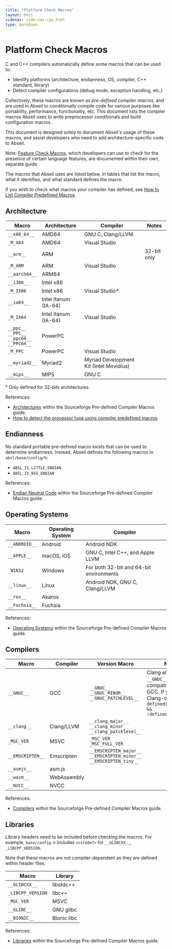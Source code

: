 ```yaml
---
title: "Platform Check Macros"
layout: docs
sidenav: side-nav-cpp.html
type: markdown
---
```


# Platform Check Macros

C and C++ compilers automatically define some macros that can be used to:

 * Identify platforms (architecture, endianness, OS, compiler,
   C++ standard, library)
 * Detect compiler configurations (debug mode, exception handling, etc.)

Collectively, these macros are known as *pre-defined compiler macros*,
and are used in Abseil to conditionally compile code for
various purposes like portability, performance, functionality, etc. This
document lists the compiler macros Abseil uses to write preprocessor
conditionals and build configuration macros.

This document is designed solely to document Abseil's usage of these
macros, and assist developers who need to add architecture-specific
code to Abseil.

Note: [Feature Check Macros](feature_checks), which developers can use to
check for the presence of certain language features, are documented within
their own, separate guide.

The macros that Abseil uses are listed below, in tables that list the
macro, what it identifies, and what standard defines the macro.

<p class="note">If you wish to check what macros your compiler has defined, see
<a
href="http://nadeausoftware.com/articles/2011/12/c_c_tip_how_list_compiler_predefined_macros">How
to List Compiler Predefined Macros</a>.</p>

## Architecture

|**Macro**|**Architecture**|**Compiler**|**Notes**|
|------------|----------|---------------|--------|
|`__x86_64__`|AMD64|GNU C, Clang/LLVM||
|`_M_X64`|AMD64|Visual Studio||
|`__arm__`|ARM||32-bit only|
|`_M_ARM`|ARM|Visual Studio||
|`__aarch64__`|ARM64|||
|`__i386__`|Intel x86|||
|`_M_IX86`|Intel x86|Visual Studio\*||
|`__ia64__`|Intel Itanum (IA-64)|||
|`_M_IA64`|Intel Itanum (IA-64)|Visual Studio||
|`__ppc__`<br/>`__PPC__`<br/>`__ppc64__`<br/>`__PPC64__`|PowerPC|||
|`_M_PPC`|PowerPC|Visual Studio||
|`__myriad2__`|Myriad2|Myriad Development Kit (Intel Movidius)||
|`__mips__`|MIPS|GNU C||

\* Only defined for 32-bits architectures.

References:

* [Architectures](https://sourceforge.net/p/predef/wiki/Architectures/)
  within the Sourceforge Pre-defined Compiler Macros guide.
* [How to detect the processor type using compiler predefined macros](http://nadeausoftware.com/articles/2012/02/c_c_tip_how_detect_processor_type_using_compiler_predefined_macros)

## Endianness

No standard portable pre-defined macro exists that can be used to
determine endianness. Instead, Abseil defines the following macros in
`absl/base/config/h`:

* `ABSL_IS_LITTLE_ENDIAN`
* `ABSL_IS_BIG_ENDIAN`

References:

* [Endian Neutral Code](https://sourceforge.net/p/predef/wiki/Endianness/)
  within the Sourceforge Pre-defined Compiler Macros guide.

## Operating Systems

**Macro**     | **Operating System** | **Compiler**
------------- | -------------------- | ---------------------------------------
`__ANDROID__` | Android              | Android NDK
`__APPLE__`   | macOS, iOS           | GNU C, Intel C++, and Apple LLVM
`_WIN32`      | Windows              | For both 32-bit and 64-bit environments
`__linux__`   | Linux                | Android NDK, GNU C, Clang/LLVM
`__ros__`     | Akaros               |
`__Fuchsia__` | Fuchsia              |

References:

* [Operating Systems](https://sourceforge.net/p/predef/wiki/OperatingSystems/)
  within the Sourceforge Pre-defined Compiler Macros guide.

## Compilers

|**Macro**|**Compiler**|**Version Macro**|**Notes**|
|------------|----------|--------|---------|
|`__GNUC__`|GCC|`__GNUC__`<br/>`__GNUC_MINOR__`<br/>`__GNUC_PATCHLEVEL__`|Clang also defines `__GNUC__` for compatibility with GCC. If you want Clang-only, write `defined(__GNUC__) && !defined(__clang__)`|
|`__clang__`|Clang/LLVM|`__clang_major__`<br/>`__clang_minor__`<br/>`__clang_patchlevel__`||
|`_MSC_VER`|MSVC|`_MSC_VER`<br/>`_MSC_FULL_VER` ||
|`__EMSCRIPTEN__`|Emscripten|`__EMSCRIPTEN_major__`<br/>`__EMSCRIPTEN_minor__`<br/>`__EMSCRIPTEN_tiny__`||
|`__asmjs__`|asm.js|||
|`__wasm__`|WebAssembly|||
|`__NVCC__`|NVCC|||

References:

* [Compilers](https://sourceforge.net/p/predef/wiki/Compilers/)
  within the Sourceforge Pre-defined Compiler Macros guide.

## Libraries

Library headers need to be included before checking the macros. For example,
`base/config.h` includes `<cstddef>` for `__GLIBCXX__`, `_LIBCPP_VERSION`.

Note that these macros are not compiler-dependent as they are defined within
header files.

|**Macro**|**Library**|
|------------|----------|
|`__GLIBCXX__`|libstdc++|
|`_LIBCPP_VERSION`|libc++|
|`_MSC_VER`|MSVC|
|`__GLIBC__`|GNU glibc|
|`__BIONIC__`|Bionic libc|

References:

* [Libraries](https://sourceforge.net/p/predef/wiki/Libraries/)
  within the Sourceforge Pre-defined Compiler Macros guide.
